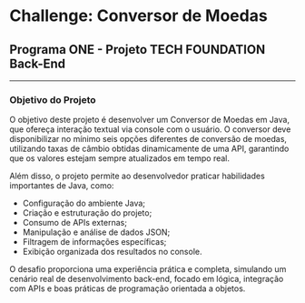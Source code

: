 # Challenge: Conversor de Moedas
## Programa ONE - Projeto TECH FOUNDATION Back-End
___

### Objetivo do Projeto

O objetivo deste projeto é desenvolver um Conversor de Moedas em Java, que ofereça interação textual via console com o usuário. O conversor deve disponibilizar no mínimo seis opções diferentes de conversão de moedas, utilizando taxas de câmbio obtidas dinamicamente de uma API, garantindo que os valores estejam sempre atualizados em tempo real.

Além disso, o projeto permite ao desenvolvedor praticar habilidades importantes de Java, como:
- Configuração do ambiente Java;
- Criação e estruturação do projeto;
- Consumo de APIs externas;
- Manipulação e análise de dados JSON;
- Filtragem de informações específicas;
- Exibição organizada dos resultados no console.

O desafio proporciona uma experiência prática e completa, simulando um cenário real de desenvolvimento back-end, focado em lógica, integração com APIs e boas práticas de programação orientada a objetos.

